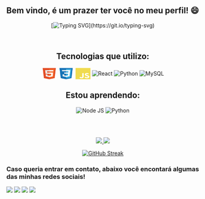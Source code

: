 ## Bem vindo, é um prazer ter você no meu perfil! 😄

<div align="center">
 
 [![Typing SVG](https://readme-typing-svg.demolab.com?font=Fira+Code&duration=3000&pause=2000&color=4B70F5&&center=true&Center=truewidth=100%&lines=Me+chamo+Lucas+Cavalcante;Tenho+21+anos.;Sou+desenvolvedor+Front-End+!;)](https://git.io/typing-svg)
 
</div>


<div align="center">
  <br>
  <div style="display: inline_block">
   <h2>Tecnologias que utilizo:</h2>
   <img align="center" alt="HTML" height="30" width="40" src="https://raw.githubusercontent.com/devicons/devicon/master/icons/html5/html5-original.svg">
   <img align="center" alt="CSS" height="30" width="40" src="https://raw.githubusercontent.com/devicons/devicon/master/icons/css3/css3-original.svg">
   <img align="center" alt="JavaScript" height="30" width="40" src="https://raw.githubusercontent.com/devicons/devicon/master/icons/javascript/javascript-plain.svg">
     <img align="center" alt="React" height="30" width="40" src="https://cdn.jsdelivr.net/gh/devicons/devicon/icons/react/react-original.svg">
       <img align="center" alt="Python" height="40" width="50" src="https://cdn.jsdelivr.net/gh/devicons/devicon/icons/c/c-original.svg" />
      <img align="center" alt="MySQL" height="40" width="50" src="https://cdn.jsdelivr.net/gh/devicons/devicon/icons/mysql/mysql-original-wordmark.svg">
   </div>

      
   <h2>Estou aprendendo:</h2>
      <img align="center" alt="Node JS" height="30" width="30" src="https://cdn.jsdelivr.net/gh/devicons/devicon/icons/nodejs/nodejs-original.svg" />
      <img align="center" alt="Python" height="40" width="50" src="https://cdn.jsdelivr.net/gh/devicons/devicon/icons/python/python-original.svg">
      </div>
 </div>

</div>

<br><br>

<div align="center">
 
 <a href="https://github.com/lucas07p7">
 <img height="180em" src="https://github-readme-stats.vercel.app/api?username=lucas07p7&show_icons=true&theme=dracula&include_all_commits=true&count_private=true">
 <img height="180em" src="https://github-readme-stats.vercel.app/api/top-langs/?username=lucas07p7&layout=compact&langs_count=6&theme=dracula">
  
  [![GitHub Streak](https://github-readme-streak-stats.herokuapp.com?user=lucas07p7&theme=dracula)](https://git.io/streak-stats)
 </a>
</div>


### Caso queria entrar em contato, abaixo você encontará algumas das minhas redes sociais!

<div> 
 <a href="https://instagram.com/__lcavalcante" target="_blank"><img src="https://img.shields.io/badge/-Instagram-%23E4405F?style=for-the-badge&logo=instagram&logoColor=white" target="_blank"></a>
 <a href="https://discord.com/channels/lucas07p7#0637" target="_blank"><img src="https://img.shields.io/badge/Discord-7289DA?style=for-the-badge&logo=discord&logoColor=white" target="_blank"></a> 
 <a href = "mailto:lucascavalcantec07@gmail.com"><img src="https://img.shields.io/badge/-Gmail-%23333?style=for-the-badge&logo=gmail&logoColor=white" target="_blank"></a>
 <a href="https://www.linkedin.com/in/lucas-cavalcante-040995226/" target="_blank"><img src="https://img.shields.io/badge/-LinkedIn-%230077B5?style=for-the-badge&logo=linkedin&logoColor=white" target="_blank"></a> 


</div>

